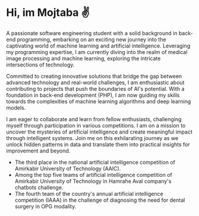 # Hi, im Mojtaba ✌️

A passionate software engineering student with a solid background in back-end programming, embarking on an exciting new journey into the captivating world of machine learning and artificial intelligence. Leveraging my programming expertise, I am currently diving into the realm of medical image processing and machine learning, exploring the intricate intersections of technology.

Committed to creating innovative solutions that bridge the gap between advanced technology and real-world challenges, I am enthusiastic about contributing to projects that push the boundaries of AI's potential. With a foundation in back-end development (PHP), I am now guiding my skills towards the complexities of machine learning algorithms and deep learning models.

I am eager to collaborate and learn from fellow enthusiasts, challenging myself through participation in various competitions. I am on a mission to uncover the mysteries of artificial intelligence and create meaningful impact through intelligent systems. Join me on this exhilarating journey as we unlock hidden patterns in data and translate them into practical insights for improvement and beyond.

- The third place in the national artificial intelligence competition of Amirkabir University of Technology (AAIC).
- Among the top five teams of artificial intelligence competition of Amirkabir University of Technology in Hamrahe Aval company's chatbots challenge.
- The fourth team of the country's annual artificial intelligence competition (IAAA) in the challenge of diagnosing the need for dental surgery in OPG modality.
